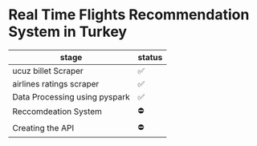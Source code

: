# Real Time Flights Recommendation System in Turkey



stage | status
-------|-------
ucuz billet Scraper | :white_check_mark:
airlines ratings scraper | :white_check_mark:
Data Processing using pyspark | :white_check_mark:
Reccomdeation System | :no_entry:
Creating the API  | :no_entry:
